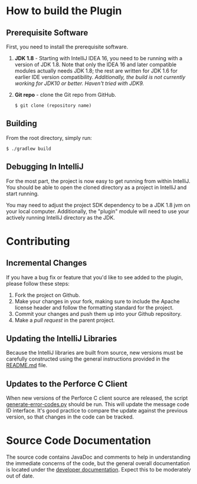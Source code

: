 # How to build the Plugin


## Prerequisite Software

First, you need to install the prerequisite software.

1. **JDK 1.8** - Starting with IntelliJ IDEA 16, you need to be running with
   a version of JDK 1.8.  Note that only the IDEA 16 and later compatible modules
   actually needs JDK 1.8; the rest are written for JDK 1.6 for earlier
   IDE version compatibility.  *Additionally, the build is not currently working for JDK10 or better.  Haven't tried
   with JDK9.*
1. **Git repo** - clone the Git repo from GitHub.
   
   ```(bash)
   $ git clone (repository name)
   ```

## Building

From the root directory, simply run:

```(bash)
$ ./gradlew build
```


## Debugging In IntelliJ

For the most part, the project is now easy to get running from within
IntelliJ.  You should be able to open the cloned directory as a project
in IntelliJ and start running.

You may need to adjust the project SDK dependency to be a JDK 1.8 jvm on
your local computer.  Additionally, the "plugin" module will need to
use your actively running IntelliJ directory as the JDK.


# Contributing

## Incremental Changes

If you have a bug fix or feature that you'd like to see added to the plugin,
please follow these steps:

1. Fork the project on Github.
1. Make your changes in your fork, making sure to include the Apache license header
   and follow the formatting standard for the project.
1. Commit your changes and push them up into your Github repository.
1. Make a *pull request* in the parent project.


## Updating the IntelliJ Libraries

Because the IntelliJ libraries are built from source, new versions
must be carefully constructed using the general instructions provided
in the [README.md](lib/173/README.md) file.


## Updates to the Perforce C Client

When new versions of the Perforce C client source are released, the script
[generate-error-codes.py](p4java/generate-error-codes.py) should be run.  This will
update the message code ID interface.  It's good practice to compare the update against
the previous version, so that changes in the code can be tracked.


# Source Code Documentation

The source code contains JavaDoc and comments to help in understanding the immediate
concerns of the code, but the general overall documentation is located under the
[developer documentation](plugin/docs/developers).  Expect this to be moderately
out of date.
